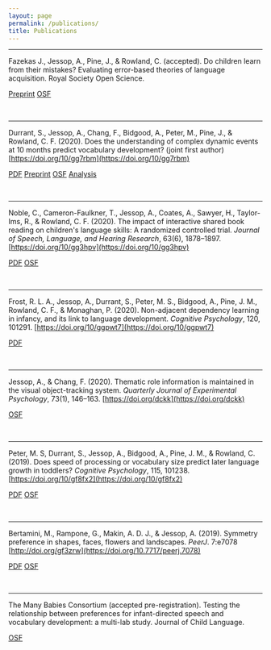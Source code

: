 ```yaml
---
layout: page
permalink: /publications/
title: Publications
---
```


<hr>

Fazekas J., Jessop, A., Pine, J., & Rowland, C. (accepted). Do children learn from their mistakes? Evaluating error-based theories of language acquisition. Royal Society Open Science.

<a href="https://www.researchgate.net/profile/Julian_Pine/publication/344354210_Do_children_learn_from_their_prediction_mistakes_A_registered_report_evaluating_error-based_theories_of_language_acquisition/links/5f6b79ea458515b7cf47f69b/Do-children-learn-from-their-prediction-mistakes-A-registered-report-evaluating-error-based-theories-of-language-acquisition.pdf?_sg%5B0%5D=Ri9dwdTVqafbCyEfzmhUfAOUlO6K3h1zH6o7Kp8efRMsEWyjxXFjAL136R89z1RP0f2gOuwLaW3oH4SZYWzvUw.lD0ECOG8B5y1r8QsMhIRlzSCOqXuGa5xJQqovaXaqxnXVoCl3yM4s28MTWXSLxh9E8ZX_5xU6FcWaAnuYixtlg&_sg%5B1%5D=rIDFRmaTstyhnLiAjTotv6XxZ14sOC_fKMTMVYJ8HLEcRKMius-ZeDWBkDsLlvRnoCDhAjEv3I6A6ldrG2y05La7_3-Lu08fSxOqHlGQzYeA.lD0ECOG8B5y1r8QsMhIRlzSCOqXuGa5xJQqovaXaqxnXVoCl3yM4s28MTWXSLxh9E8ZX_5xU6FcWaAnuYixtlg&_iepl=" class="button">Preprint</a> <a href="https://osf.io/d35ka/" class="button">OSF</a>

<br>

<hr>

Durrant, S., Jessop, A., Chang, F., Bidgood, A., Peter, M., Pine, J., & Rowland, C. F. (2020). Does the understanding of complex dynamic events at 10 months predict vocabulary development? (joint first author) [https://doi.org/10/gg7rbm](https://doi.org/10/gg7rbm)

<a href="https://www.cambridge.org/core/services/aop-cambridge-core/content/view/8D3632C6E12AD3083D17C18ADC763D9C/S1866980820000265a.pdf/does_the_understanding_of_complex_dynamic_events_at_10_months_predict_vocabulary_development.pdf" class="button">PDF</a> <a href="https://psyarxiv.com/ukm3b" class="button">Preprint</a>  <a href="https://osf.io/mjv73/" class="button">OSF</a> <a href="/analyses/05_events_analysis.html" class="button">Analysis</a>

<br>

<hr>

Noble, C., Cameron-Faulkner, T., Jessop, A., Coates, A., Sawyer, H., Taylor-Ims, R., & Rowland, C. F. (2020). The impact of interactive shared book reading on children's language skills: A randomized controlled trial. *Journal of Speech, Language, and Hearing Research*, 63(6), 1878–1897. [https://doi.org/10/gg3hpv](https://doi.org/10/gg3hpv)

<a href="https://pubs.asha.org/doi/pdf/10.1044/2020_JSLHR-19-00288" class="button">PDF</a> <a href="https://osf.io/txu63/" class="button">OSF</a>

<br>

<hr>

Frost, R. L. A., Jessop, A., Durrant, S., Peter, M. S., Bidgood, A., Pine, J. M., Rowland, C. F., & Monaghan, P. (2020). Non-adjacent dependency learning in infancy, and its link to language development. *Cognitive Psychology*, 120, 101291. [https://doi.org/10/ggpwt7](https://doi.org/10/ggpwt7)

<a href="https://www.sciencedirect.com/science/article/pii/S0010028520300207/pdfft?md5=9f0a36f6d5af569e18d221ab2d6e59d7&pid=1-s2.0-S0010028520300207-main.pdf" class="button">PDF</a>

<br>

<hr>

Jessop, A., & Chang, F. (2020). Thematic role information is maintained in the visual object-tracking
system. *Quarterly Journal of Experimental Psychology*, 73(1), 146–163. [https://doi.org/dckk](https://doi.org/dckk)

<a href="https://osf.io/k7t83/" class="button">OSF</a>

<br>

<hr>

Peter, M. S, Durrant, S., Jessop, A., Bidgood, A., Pine, J. M., & Rowland, C. (2019). Does speed of processing or vocabulary size predict later language growth in toddlers? *Cognitive Psychology*, 115, 101238. [https://doi.org/10/gf8fx2](https://doi.org/10/gf8fx2)

<a href="https://www.sciencedirect.com/science/article/pii/S0010028519302282/pdfft?md5=04e8617ff061a24a59abbefa5410af91&pid=1-s2.0-S0010028519302282-main.pdf" class="button">PDF</a> <a href="https://osf.io/z2ukm/" class="button">OSF</a>

<br>

<hr>

Bertamini, M., Rampone, G., Makin, A. D. J., & Jessop, A. (2019). Symmetry preference in shapes, faces, flowers and landscapes. *PeerJ*. 7:e7078 [http://doi.org/gf3zrw](https://doi.org/10.7717/peerj.7078)

<a href="https://peerj.com/articles/7078.pdf" class="button">PDF</a> <a href="https://osf.io/9qz6p/" class="button">OSF</a>

<br>

<hr>

The Many Babies Consortium (accepted pre-registration). Testing the relationship between preferences for infant-directed speech and vocabulary development: a multi-lab study. Journal of Child Language.

<a href="https://osf.io/2qamd/" class="button">OSF</a>

<br>

